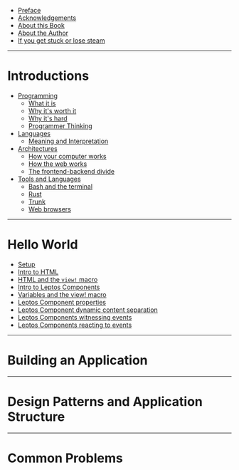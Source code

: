 - [Preface]()
- [Acknowledgements]()
- [About this Book]()
- [About the Author]()
- [If you get stuck or lose steam]()

------------

# Introductions
- [Programming]()
  - [What it is]()
  - [Why it's worth it]()
  - [Why it's hard]()
  - [Programmer Thinking]()
- [Languages]()
  - [Meaning and Interpretation]()
- [Architectures]()
  - [How your computer works]()
  - [How the web works]()
  - [The frontend-backend divide]()
- [Tools and Languages]()
  - [Bash and the terminal]()
  - [Rust]()
  - [Trunk]()
  - [Web browsers]()

------------

# Hello World
- [Setup](./setup_intro.md)
- [Intro to HTML](./html_intro.md)
- [HTML and the `view!` macro](./view_macro_html.md)
- [Intro to Leptos Components](./leptos_component_intro.md)
- [Variables and the view! macro](./view_macro_variables.md)
- [Leptos Component properties](./leptos_component_properties.md)
- [Leptos Component dynamic content separation](./leptos_component_dynamic_content_separation.md)
- [Leptos Components witnessing events](./leptos_components_log_events.md)
- [Leptos Components reacting to events](./leptos_components_update_from_event.md)

------------

# Building an Application

------------

# Design Patterns and Application Structure

------------

# Common Problems

